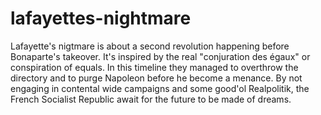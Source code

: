 # lafayettes-nightmare
Lafayette's nigtmare is about a second revolution happening before Bonaparte's takeover. It's inspired by the real "conjuration des égaux" or conspiration of equals. In this timeline they managed to overthrow the directory and to purge Napoleon before he become a menance. By not engaging in contental wide campaigns and some good'ol Realpolitik, the French Socialist Republic await for the future to be made of dreams.
